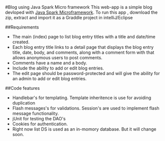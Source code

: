 #Blog using Java Spark Micro framework
This web-app is a simple blog devloped with [Java Spark Microframework](http://http://sparkjava.com/). To run this app , download the zip,
extract and import it as a Graddle project in intelliJ/Eclipse

##Requirements
* The main (index) page to list blog entry titles with a title and date/time created. 
* Each blog entry title links to a detail page that displays the blog entry title, date, body, and comments, along with a comment form with that allows anonymous users to post comments. 
* Comments have a name and a body. 
* Include the ability to add or edit blog entries. 
* The edit page should be password-protected and will give the ability for an admin to add or edit blog entries. 

##Code features
* Handlebar's for templating. Template inheritence is use for avoiding duplication
* Flash messages's for validations. Session's are used to implement flash message functionality.
* jUnit for testing the DAO's
* Cookies for authentication.
* Right now list DS is used as an in-momory database. But it will change soon.
